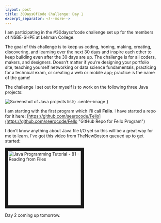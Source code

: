 ```yaml
---
layout: post
title: 30DaysOfCode Challenge: Day 1
excerpt_separator: <!--more-->
---
```


I am participating in the #30daysofcode challenge set up for the members of NSBE-SHPE at Lehman College. 

The goal of this challenge is to keep us coding, honing, making, creating, discovering, and learning over the next 30 days and inspire each other to keep building even after the 30 days are up. The challenge is for all coders, makers, and designers. Doesn't matter if you're designing your portfolio site, teaching yourself networking or data science fundamentals, practicing for a technical exam, or creating a web or mobile app; practice is the name of the game!

The challenge I set out for myself is to work on the following three Java projects:
<!--more-->

![Screenshot of Java projects list](https://raw.githubusercontent.com/seerocode/seerocode.github.io/master/images/Java-Prep-Projects.jpg){: .center-image }

I am starting with the first program which I'll call **Fello**. I have started a repo for it here: [https://github.com/seerocode/Fello](https://github.com/seerocode/Fello "GitHub Repo for Fello Program")

I don't know anything about Java file I/O yet so this will be a great way for me to learn. I've got this video from TheNewBoston queued up to get started:

<a href="http://www.youtube.com/watch?feature=player_embedded&v=3RNYUKxAgmw" target="_blank"><img src="http://img.youtube.com/vi/3RNYUKxAgmw/0.jpg" 
alt="Java Programming Tutorial - 81 - Reading from Files" width="240" height="180" border="10" /></a>

Day 2 coming up tomorrow. 
